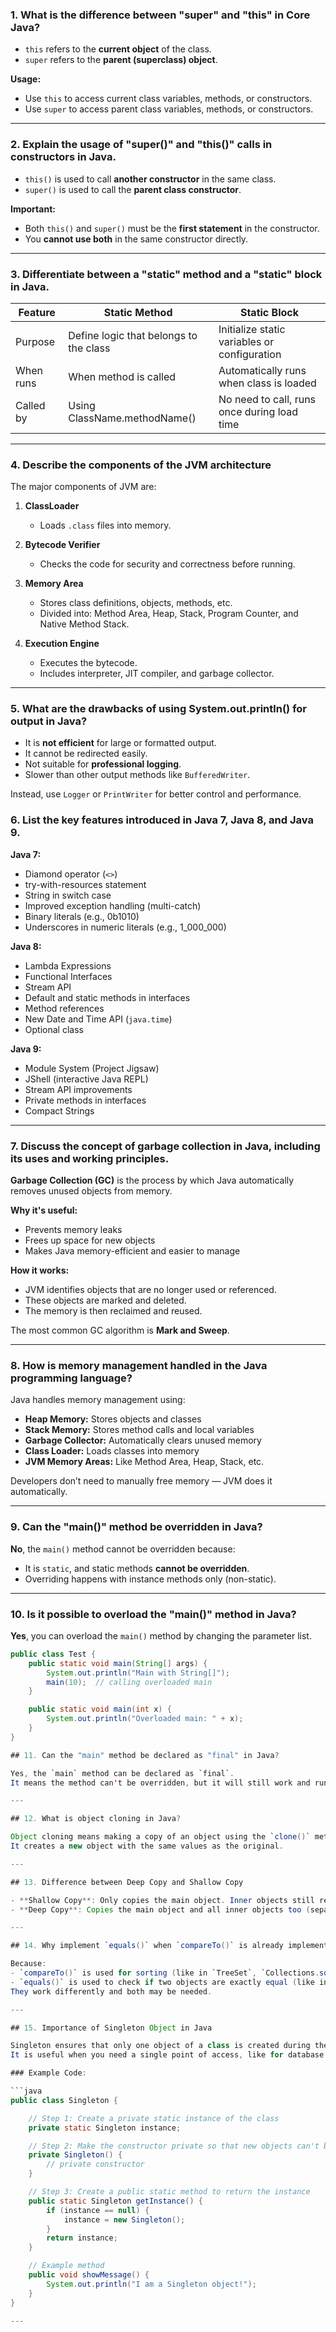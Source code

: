 ### 1. What is the difference between "super" and "this" in Core Java?

- `this` refers to the **current object** of the class.
- `super` refers to the **parent (superclass) object**.

**Usage:**
- Use `this` to access current class variables, methods, or constructors.
- Use `super` to access parent class variables, methods, or constructors.

---

### 2. Explain the usage of "super()" and "this()" calls in constructors in Java.

- `this()` is used to call **another constructor** in the same class.
- `super()` is used to call the **parent class constructor**.

**Important:**
- Both `this()` and `super()` must be the **first statement** in the constructor.
- You **cannot use both** in the same constructor directly.

---

### 3. Differentiate between a "static" method and a "static" block in Java.

| Feature         | Static Method                              | Static Block                                 |
|----------------|--------------------------------------------|----------------------------------------------|
| Purpose        | Define logic that belongs to the class     | Initialize static variables or configuration |
| When runs      | When method is called                      | Automatically runs when class is loaded      |
| Called by      | Using ClassName.methodName()               | No need to call, runs once during load time  |

---

### 4. Describe the components of the JVM architecture

The major components of JVM are:

1. **ClassLoader**  
   - Loads `.class` files into memory.

2. **Bytecode Verifier**  
   - Checks the code for security and correctness before running.

3. **Memory Area**  
   - Stores class definitions, objects, methods, etc.
   - Divided into: Method Area, Heap, Stack, Program Counter, and Native Method Stack.

4. **Execution Engine**  
   - Executes the bytecode.
   - Includes interpreter, JIT compiler, and garbage collector.

---

### 5. What are the drawbacks of using System.out.println() for output in Java?

- It is **not efficient** for large or formatted output.
- It cannot be redirected easily.
- Not suitable for **professional logging**.
- Slower than other output methods like `BufferedWriter`.

Instead, use `Logger` or `PrintWriter` for better control and performance.

### 6. List the key features introduced in Java 7, Java 8, and Java 9.

**Java 7:**
- Diamond operator (`<>`)
- try-with-resources statement
- String in switch case
- Improved exception handling (multi-catch)
- Binary literals (e.g., 0b1010)
- Underscores in numeric literals (e.g., 1_000_000)

**Java 8:**
- Lambda Expressions
- Functional Interfaces
- Stream API
- Default and static methods in interfaces
- Method references
- New Date and Time API (`java.time`)
- Optional class

**Java 9:**
- Module System (Project Jigsaw)
- JShell (interactive Java REPL)
- Stream API improvements
- Private methods in interfaces
- Compact Strings

---

### 7. Discuss the concept of garbage collection in Java, including its uses and working principles.

**Garbage Collection (GC)** is the process by which Java automatically removes unused objects from memory.

**Why it's useful:**
- Prevents memory leaks
- Frees up space for new objects
- Makes Java memory-efficient and easier to manage

**How it works:**
- JVM identifies objects that are no longer used or referenced.
- These objects are marked and deleted.
- The memory is then reclaimed and reused.

The most common GC algorithm is **Mark and Sweep**.

---

### 8. How is memory management handled in the Java programming language?

Java handles memory management using:

- **Heap Memory:** Stores objects and classes
- **Stack Memory:** Stores method calls and local variables
- **Garbage Collector:** Automatically clears unused memory
- **Class Loader:** Loads classes into memory
- **JVM Memory Areas:** Like Method Area, Heap, Stack, etc.

Developers don’t need to manually free memory — JVM does it automatically.

---

### 9. Can the "main()" method be overridden in Java?

**No**, the `main()` method cannot be overridden because:

- It is `static`, and static methods **cannot be overridden**.
- Overriding happens with instance methods only (non-static).

---

### 10. Is it possible to overload the "main()" method in Java?

**Yes**, you can overload the `main()` method by changing the parameter list.

```java
public class Test {
    public static void main(String[] args) {
        System.out.println("Main with String[]");
        main(10);  // calling overloaded main
    }

    public static void main(int x) {
        System.out.println("Overloaded main: " + x);
    }
}

## 11. Can the "main" method be declared as "final" in Java?

Yes, the `main` method can be declared as `final`.  
It means the method can't be overridden, but it will still work and run normally.

---

## 12. What is object cloning in Java?

Object cloning means making a copy of an object using the `clone()` method.  
It creates a new object with the same values as the original.

---

## 13. Difference between Deep Copy and Shallow Copy

- **Shallow Copy**: Only copies the main object. Inner objects still refer to the same memory.
- **Deep Copy**: Copies the main object and all inner objects too (separate memory).

---

## 14. Why implement `equals()` when `compareTo()` is already implemented?

Because:
- `compareTo()` is used for sorting (like in `TreeSet`, `Collections.sort()`).
- `equals()` is used to check if two objects are exactly equal (like in `HashSet`, `HashMap`).
They work differently and both may be needed.

---

## 15. Importance of Singleton Object in Java

Singleton ensures that only one object of a class is created during the whole program.  
It is useful when you need a single point of access, like for database connections or logging.

### Example Code:

```java
public class Singleton {

    // Step 1: Create a private static instance of the class
    private static Singleton instance;

    // Step 2: Make the constructor private so that new objects can't be created
    private Singleton() {
        // private constructor
    }

    // Step 3: Create a public static method to return the instance
    public static Singleton getInstance() {
        if (instance == null) {
            instance = new Singleton();
        }
        return instance;
    }

    // Example method
    public void showMessage() {
        System.out.println("I am a Singleton object!");
    }
}

---


